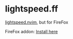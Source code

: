 # lightspeed.ff

[lightspeed.nvim](https://github.com/ggandor/lightspeed.nvim), but for FireFox

FireFox addon: [Install here](https://addons.mozilla.org/en-US/firefox/addon/lightspeed-ff/)
